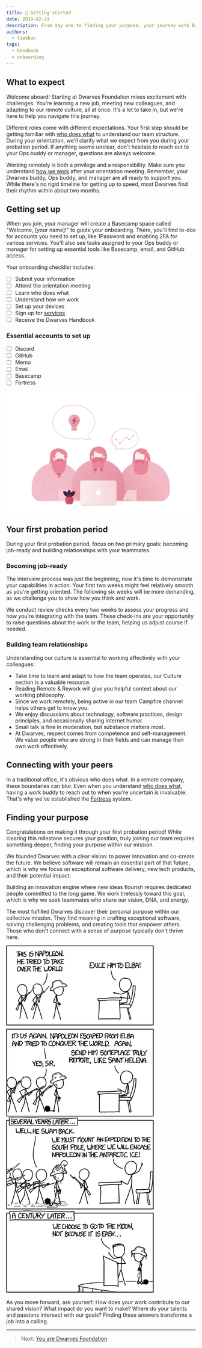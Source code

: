 ```yaml
---
title: 💎 Getting started
date: 2019-02-21
description: From day one to finding your purpose, your journey with Dwarves Foundation starts here.
authors:
  - tieubao
tags:
  - handbook
  - onboarding
---
```


## What to expect

Welcome aboard! Starting at Dwarves Foundation mixes excitement with challenges. You're learning a new job, meeting new colleagues, and adapting to our remote culture, all at once. It's a lot to take in, but we're here to help you navigate this journey.

Different roles come with different expectations. Your first step should be getting familiar with [who does what](who-does-what.md) to understand our team structure. During your orientation, we'll clarify what we expect from you during your probation period. If anything seems unclear, don't hesitate to reach out to your Ops buddy or manager, questions are always welcome.

Working remotely is both a privilege and a responsibility. Make sure you understand [how we work](how-we-work.md) after your orientation meeting. Remember, your Dwarves buddy, Ops buddy, and manager are all ready to support you. While there's no rigid timeline for getting up to speed, most Dwarves find their rhythm within about two months.

## Getting set up

When you join, your manager will create a Basecamp space called "Welcome, [your name]!" to guide your onboarding. There, you'll find to-dos for accounts you need to set up, like 1Password and enabling 2FA for various services. You'll also see tasks assigned to your Ops buddy or manager for setting up essential tools like Basecamp, email, and GitHub access.

Your onboarding checklist includes:

- [ ] Submit your information
- [ ] Attend the orientation meeting
- [ ] Learn who does what
- [ ] Understand how we work
- [ ] Set up your devices
- [ ] Sign up for [services](tools-and-systems.md)
- [ ] Receive the Dwarves Handbook

### Essential accounts to set up

- [ ] Discord
- [ ] GitHub
- [ ] Memo
- [ ] Email
- [ ] Basecamp
- [ ] Fortress

![Dwarves team onboarding](assets/team-welcome.webp)

## Your first probation period

During your first probation period, focus on two primary goals: becoming job-ready and building relationships with your teammates.

### Becoming job-ready

The interview process was just the beginning, now it's time to demonstrate your capabilities in action. Your first two weeks might feel relatively smooth as you're getting oriented. The following six weeks will be more demanding, as we challenge you to show how you think and work.

We conduct review checks every two weeks to assess your progress and how you're integrating with the team. These check-ins are your opportunity to raise questions about the work or the team, helping us adjust course if needed.

### Building team relationships

Understanding our culture is essential to working effectively with your colleagues:

- Take time to learn and adapt to how the team operates, our Culture section is a valuable resource.
- Reading Remote & Rework will give you helpful context about our working philosophy.
- Since we work remotely, being active in our team Campfire channel helps others get to know you.
- We enjoy discussions about technology, software practices, design principles, and occasionally sharing internet humor.
- Small talk is fine in moderation, but substance matters most.
- At Dwarves, respect comes from competence and self-management. We value people who are strong in their fields and can manage their own work effectively.

## Connecting with your peers

In a traditional office, it's obvious who does what. In a remote company, these boundaries can blur. Even when you understand [who does what](who-does-what.md), having a work buddy to reach out to when you're uncertain is invaluable. That's why we've established the [Fortress](https://fortress.d.foundation) system.

## Finding your purpose

Congratulations on making it through your first probation period! While clearing this milestone secures your position, truly joining our team requires something deeper, finding your purpose within our mission.

We founded Dwarves with a clear vision: to power innovation and co-create the future. We believe software will remain an essential part of that future, which is why we focus on exceptional software delivery, new tech products, and their potential impact.

Building an innovation engine where new ideas flourish requires dedicated people committed to the long game. We work tirelessly toward this goal, which is why we seek teammates who share our vision, DNA, and energy.

The most fulfilled Dwarves discover their personal purpose within our collective mission. They find meaning in crafting exceptional software, solving challenging problems, and creating tools that empower others. Those who don't connect with a sense of purpose typically don't thrive here.

![Finding purpose in work](assets/purpose-quote.webp)

As you move forward, ask yourself: How does your work contribute to our shared vision? What impact do you want to make? Where do your talents and passions intersect with our goals? Finding these answers transforms a job into a calling.

---
> Next: [You are Dwarves Foundation](dwarves-foundation-is-you.md)
